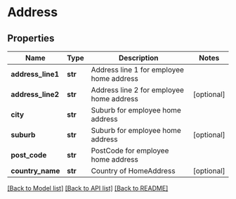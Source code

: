 # Address

## Properties
Name | Type | Description | Notes
------------ | ------------- | ------------- | -------------
**address_line1** | **str** | Address line 1 for employee home address | 
**address_line2** | **str** | Address line 2 for employee home address | [optional] 
**city** | **str** | Suburb for employee home address | 
**suburb** | **str** | Suburb for employee home address | [optional] 
**post_code** | **str** | PostCode for employee home address | 
**country_name** | **str** | Country of HomeAddress | [optional] 

[[Back to Model list]](../README.md#documentation-for-models) [[Back to API list]](../README.md#documentation-for-api-endpoints) [[Back to README]](../README.md)


